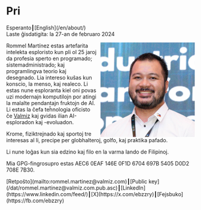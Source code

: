 Pri
===

<div class="center">Esperanto┃[English](/en/about/)</div>
<div class="center">Laste ĝisdatigita: la 27-an de februaro 2024</div>

<div>
<img src="/images/site/ebzzry.webp" style="float: right; width: 50%; margin: 0px 0px 0px 10px">

Rommel Martínez estas artefarita intelekta esploristo kun pli ol 25 jaroj da
profesia sperto en programado; sistemadministrado; kaj programlingva teorio kaj
desegnado. Lia intereso kuŝas kun konscio, la menso, kaj realeco. Li estas nune
esploranta kiel oni povas uzi modernajn komputilojn por atingi la malalte
pendantajn fruktojn de AI. Li estas la ĉefa teĥnologia oficisto ĉe
[Valmiz](https://valmiz.com) kaj gvidas ilian AI-esploradon kaj -evoluadon.

Krome, fiziktrejnado kaj sportoj tre interesas al li, precipe per globhalteroj,
golfo, kaj praktika pafado.

Li nune loĝas kun sia edzino kaj filo en la varma lando de Filipinoj.

Mia GPG-fingrosupro estas AEC6 0EAF 146E 0F1D 6704 697B 5405 D0D2 708E 7B30.
</div>
<div class="center">
[Retpoŝto](mailto:rommel.martinez@valmiz.com)┃[Public key](/dat/rommel.martinez@valmiz.com.pub.asc)┃[LinkedIn](https://www.linkedin.com/feed/)┃[X](https://x.com/ebzzry)┃[Fejsbuko](https://fb.com/ebzzry)<br>
</div>
